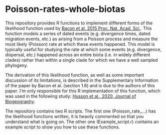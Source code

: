 # Poisson-rates-whole-biotas

This repository provides R functions to implement different forms of the likelihood function used by [Bacon et al. 2015 Proc. Nat. Acad. Sci.](https://www.pnas.org/content/112/19/6110). This function models a series of dated events (e.g. divergence times, dated migration events, etc.) as arising from a Poisson process and measure the most likely (Poisson) rate at which these events happened. This model is typically useful for studying the rate at which some events (e.g. divergence, dispersal, etc.) happened across an entire biota (i.e. in widely different clades) rather than within a single clade for which we have a well sampled phylogeny. 

The derivation of this likelihood function, as well as some important discussion of its limitations, is described in the Supplementary Information of the paper by Bacon et al. (section 1.6) and is due to the authors of this paper. I'm only responsible for this R implementation of this function, which was used in the following study: [Husson et al., 2020, Journal of Biogeography](https://onlinelibrary.wiley.com/doi/full/10.1111/jbi.13762).

The repository contains two R scripts. The first one (Poisson_rate_...) has the likelihood functions written, it is heavily commented so that you understand what is going on. The other one (Example_script.r) contains an example script to show you how to use these functions.
